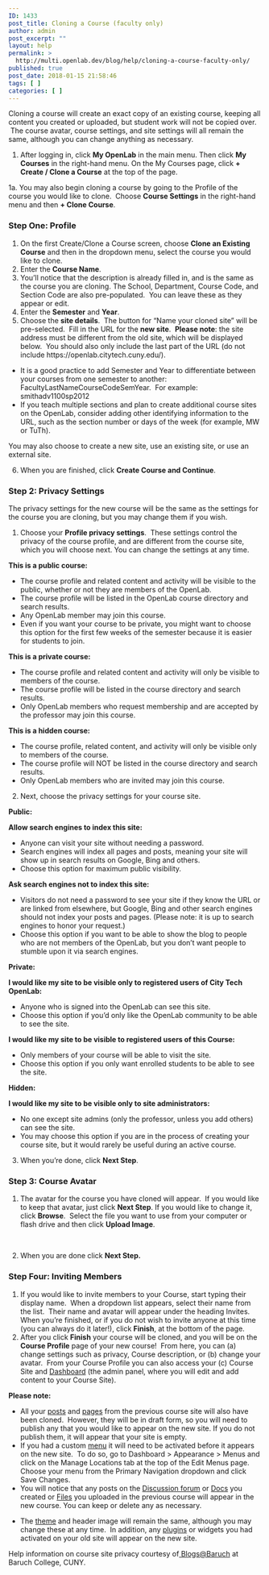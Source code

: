 ```yaml
---
ID: 1433
post_title: Cloning a Course (faculty only)
author: admin
post_excerpt: ""
layout: help
permalink: >
  http://multi.openlab.dev/blog/help/cloning-a-course-faculty-only/
published: true
post_date: 2018-01-15 21:58:46
tags: [ ]
categories: [ ]
---
```

Cloning a course will create an exact copy of an existing course, keeping all content you created or uploaded, but student work will not be copied over.  The course avatar, course settings, and site settings will all remain the same, although you can change anything as necessary.
<ol>
 	<li>After logging in, click <strong>My OpenLab</strong> in the main menu. Then click <strong>My Courses</strong> in the right-hand menu. On the My Courses page, click <strong>+ Create / Clone a Course</strong> at the top of the page.</li>
</ol>
1a. You may also begin cloning a course by going to the Profile of the course you would like to clone.  Choose <strong>Course Settings</strong> in the right-hand menu and then <strong>+ Clone Course</strong>.
<h3>Step One: Profile</h3>
<ol>
 	<li>On the first Create/Clone a Course screen, choose <strong>Clone an Existing Course</strong> and then in the dropdown menu, select the course you would like to clone.</li>
 	<li>Enter the <strong>Course Name</strong>.</li>
 	<li>You’ll notice that the description is already filled in, and is the same as the course you are cloning. The School, Department, Course Code, and Section Code are also pre-populated.  You can leave these as they appear or edit.</li>
 	<li>Enter the <strong>Semester</strong> and <strong>Year</strong>.</li>
 	<li>Choose the <strong>site details</strong>.  The button for “Name your cloned site” will be pre-selected.  Fill in the URL for the <strong>new site</strong>.  <strong>Please note</strong>: the site address must be different from the old site, which will be displayed below.  You should also only include the last part of the URL (do not include https://openlab.citytech.cuny.edu/).</li>
</ol>
<ul>
 	<li>It is a good practice to add Semester and Year to differentiate between your courses from one semester to another: FacultyLastNameCourseCodeSemYear.  For example: smithadv1100sp2012</li>
 	<li>If you teach multiple sections and plan to create additional course sites on the OpenLab, consider adding other identifying information to the URL, such as the section number or days of the week (for example, MW or TuTh).</li>
</ul>
You may also choose to create a new site, use an existing site, or use an external site.
<ol start="6">
 	<li>When you are finished, click <strong>Create Course and Continue</strong>.</li>
</ol>
<h3>Step 2: Privacy Settings</h3>
The privacy settings for the new course will be the same as the settings for the course you are cloning, but you may change them if you wish.
<ol>
 	<li>Choose your <strong>Profile privacy settings</strong>.  These settings control the privacy of the course profile, and are different from the course site, which you will choose next. You can change the settings at any time.</li>
</ol>
<strong>This is a public course:</strong>
<ul>
 	<li>The course profile and related content and activity will be visible to the public, whether or not they are members of the OpenLab.</li>
 	<li>The course profile will be listed in the OpenLab course directory and search results.</li>
 	<li>Any OpenLab member may join this course.</li>
 	<li>Even if you want your course to be private, you might want to choose this option for the first few weeks of the semester because it is easier for students to join.</li>
</ul>
<strong>This is a private course:</strong>
<ul>
 	<li>The course profile and related content and activity will only be visible to members of the course.</li>
 	<li>The course profile will be listed in the course directory and search results.</li>
 	<li>Only OpenLab members who request membership and are accepted by the professor may join this course.</li>
</ul>
<strong>This is a hidden course:</strong>
<ul>
 	<li>The course profile, related content, and activity will only be visible only to members of the course.</li>
 	<li>The course profile will NOT be listed in the course directory and search results.</li>
 	<li>Only OpenLab members who are invited may join this course.</li>
</ul>
<ol start="2">
 	<li>Next, choose the privacy settings for your course site.</li>
</ol>
<strong>Public:</strong>

<strong>Allow search engines to index this site:</strong>
<ul>
 	<li>Anyone can visit your site without needing a password.</li>
 	<li>Search engines will index all pages and posts, meaning your site will show up in search results on Google, Bing and others.</li>
 	<li>Choose this option for maximum public visibility.</li>
</ul>
<strong>Ask search engines not to index this site:</strong>
<ul>
 	<li>Visitors do not need a password to see your site if they know the URL or are linked from elsewhere, but Google, Bing and other search engines should not index your posts and pages. (Please note: it is up to search engines to honor your request.)</li>
 	<li>Choose this option if you want to be able to show the blog to people who are not members of the OpenLab, but you don’t want people to stumble upon it via search engines.</li>
</ul>
<strong>Private:</strong>

<strong>I would like my site to be visible only to registered users of City Tech OpenLab:</strong>
<ul>
 	<li>Anyone who is signed into the OpenLab can see this site.</li>
 	<li>Choose this option if you’d only like the OpenLab community to be able to see the site.</li>
</ul>
<strong>I would like my site to be visible to registered users of this Course:</strong>
<ul>
 	<li>Only members of your course will be able to visit the site.</li>
 	<li>Choose this option if you only want enrolled students to be able to see the site.</li>
</ul>
<strong>Hidden:</strong>

<strong>I would like my site to be visible only to site administrators:</strong>
<ul>
 	<li>No one except site admins (only the professor, unless you add others) can see the site.</li>
 	<li>You may choose this option if you are in the process of creating your course site, but it would rarely be useful during an active course.</li>
</ul>
<ol start="3">
 	<li>When you’re done, click <strong>Next Step</strong>.</li>
</ol>
<h3>Step 3: Course Avatar</h3>
<ol>
 	<li>The avatar for the course you have cloned will appear.  If you would like to keep that avatar, just click <strong>Next Step</strong>. If you would like to change it, click <strong>Browse</strong>.  Select the file you want to use from your computer or flash drive and then click <strong>Upload Image</strong>.</li>
</ol>
&nbsp;
<ol start="2">
 	<li>When you are done click <strong>Next Step.</strong></li>
</ol>
<h3>Step Four: Inviting Members</h3>
<ol>
 	<li>If you would like to invite members to your Course, start typing their display name.  When a dropdown list appears, select their name from the list.  Their name and avatar will appear under the heading Invites.  When you’re finished, or if you do not wish to invite anyone at this time (you can always do it later!), click <strong>Finish</strong>, at the bottom of the page.</li>
 	<li>After you click <strong>Finish</strong> your course will be cloned, and you will be on the <strong>Course Profile</strong> page of your new course!  From here, you can (a) change settings such as privacy, Course description, or (b) change your avatar.  From your Course Profile you can also access your (c) Course Site and <a href="https://multi.openlab.dev/blog/help/what-is-the-site-dashboard/">Dashboard</a> (the admin panel, where you will edit and add content to your Course Site).</li>
</ol>
<strong>Please note:</strong>
<ul>
 	<li>All your <a href="https://multi.openlab.dev/blog/help/writing-a-post/">posts</a> and <a href="https://multi.openlab.dev/blog/help/creating-pages-on-your-site/">pages</a> from the previous course site will also have been cloned.  However, they will be in draft form, so you will need to publish any that you would like to appear on the new site. If you do not publish them, it will appear that your site is empty.</li>
 	<li>If you had a custom <a href="https://multi.openlab.dev/blog/help/changing-the-menu-on-your-site/">menu</a> it will need to be activated before it appears on the new site.  To do so, go to Dashboard &gt; Appearance &gt; Menus and click on the Manage Locations tab at the top of the Edit Menus page.  Choose your menu from the Primary Navigation dropdown and click Save Changes.</li>
 	<li>You will notice that any posts on the <a href="https://multi.openlab.dev/blog/help/discussion-forums/">Discussion forum</a> or <a href="https://multi.openlab.dev/blog/help/using-docs/">Docs</a> you created or <a href="https://multi.openlab.dev/blog/help/using-files/">Files</a> you uploaded in the previous course will appear in the new course. You can keep or delete any as necessary.</li>
</ul>
<ul>
 	<li>The <a href="https://multi.openlab.dev/blog/help/changing-the-appearance-of-your-site-with-themes/">theme</a> and header image will remain the same, although you may change these at any time.  In addition, any <a href="https://multi.openlab.dev/blog/help/adding-plugins-to-your-site/">plugins</a> or widgets you had activated on your old site will appear on the new site.</li>
</ul>
Help information on course site privacy courtesy of<a href="http://blsciblogs.baruch.cuny.edu"> Blogs@Baruch</a> at Baruch College, CUNY.